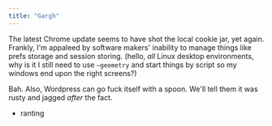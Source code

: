 ```yaml
---
title: "Gargh"
---
```



<p>The latest Chrome update seems to have shot the local cookie jar, yet again. Frankly, I'm appaleed by software makers' inability to manage things like prefs storage and session storing. (hello, <em>all</em> Linux desktop environments, why is it I still need to use <code>—geometry</code> and start things by script so my windows end upon the right screens?)</p>

<p>Bah. Also, Wordpress can go fuck itself with a spoon. We'll tell them it was rusty and jagged <em>after</em> the fact.</p><ul class="filed-as"><li>ranting</li></ul>